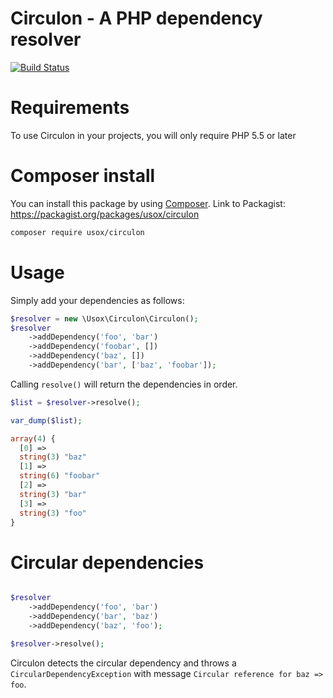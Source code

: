 # Circulon - A PHP dependency resolver

[![Build Status](https://travis-ci.org/usox/circulon.svg?branch=master)](https://travis-ci.org/usox/circulon)

Requirements
============

To use Circulon in your projects, you will only require PHP 5.5 or later

Composer install
================

You can install this package by using [Composer](http://getcomposer.org).
Link to Packagist: https://packagist.org/packages/usox/circulon

```sh
composer require usox/circulon
```

Usage
=====

Simply add your dependencies as follows:

```php
$resolver = new \Usox\Circulon\Circulon();
$resolver
	->addDependency('foo', 'bar')
	->addDependency('foobar', [])
	->addDependency('baz', [])
	->addDependency('bar', ['baz', 'foobar']);
```

Calling `resolve()` will return the dependencies in order.

```php
$list = $resolver->resolve();

var_dump($list);

array(4) {
  [0] =>
  string(3) "baz"
  [1] =>
  string(6) "foobar"
  [2] =>
  string(3) "bar"
  [3] =>
  string(3) "foo"
}
```

Circular dependencies
=====================

```php

$resolver
	->addDependency('foo', 'bar')
	->addDependency('bar', 'baz')
	->addDependency('baz', 'foo');

$resolver->resolve();
```

Circulon detects the circular dependency and throws a `CircularDependencyException` with message `Circular reference for baz => foo`.

